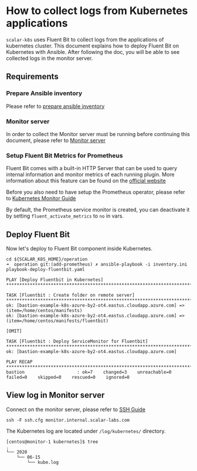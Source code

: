 # How to collect logs from Kubernetes applications

`scalar-k8s` uses Fluent Bit to collect logs from the applications of kubernetes cluster. This document explains how to deploy Fluent Bit on Kubernetes with Ansible. After following the doc, you will be able to see collected logs in the monitor server.

## Requirements

### Prepare Ansible inventory

Please refer to [prepare ansible inventory](./PrepareBastionTool.md#prepare-ansible-inventory)

### Monitor server

In order to collect the Monitor server must be running before continuing this document,
please refer to [Monitor server](https://github.com/scalar-labs/scalar-terraform/blob/master/examples/azure/README.md#create-monitor-resources)

### Setup Fluent Bit Metrics for Prometheus

Fluent Bit comes with a built-in HTTP Server that can be used to query internal information and monitor metrics of each running plugin. More information about this feature can be found on the [official website](https://docs.fluentbit.io/manual/administration/monitoring)

Before you also need to have setup the Prometheus operator, please refer to [Kubernetes Monitor Guide](./KubernetesMonitorGuide.md)

By default, the Prometheus service monitor is created, you can deactivate it by setting `fluent_activate_metrics` to `no` in vars.

## Deploy Fluent Bit

Now let's deploy to Fluent Bit component inside Kubernetes.

```console
cd ${SCALAR_K8S_HOME}/operation
➜  operation git:(add-prometheus) ✗ ansible-playbook -i inventory.ini playbook-deploy-fluentbit.yaml

PLAY [Deploy Fluentbit in Kubernetes] *************************************************************************************************************************************************************************

TASK [Fluentbit : Create folder on remote server] *************************************************************************************************************************************************************
ok: [bastion-example-k8s-azure-by2-ot4.eastus.cloudapp.azure.com] => (item=/home/centos/manifests)
ok: [bastion-example-k8s-azure-by2-ot4.eastus.cloudapp.azure.com] => (item=/home/centos/manifests/fluentbit)

[OMIT]

TASK [Fluentbit : Deploy ServiceMonitor for Fluentbit] *******************************************************************************************************************************************************
ok: [bastion-example-k8s-azure-by2-ot4.eastus.cloudapp.azure.com]

PLAY RECAP ****************************************************************************************************************************************************************************************************
bastion                    : ok=7    changed=3    unreachable=0    failed=0    skipped=0    rescued=0    ignored=0
```

## View log in Monitor server

Connect on the monitor server, please refer to [SSH Guide](https://github.com/scalar-labs/scalar-terraform/blob/master/docs/SSHGuide.md)

```console
ssh -F ssh.cfg monitor.internal.scalar-labs.com
```

The Kubernetes log are located under `/log/kubernetes/` directory.

```console
[centos@monitor-1 kubernetes]$ tree
.
└── 2020
    └── 06-15
        └── kube.log
```
